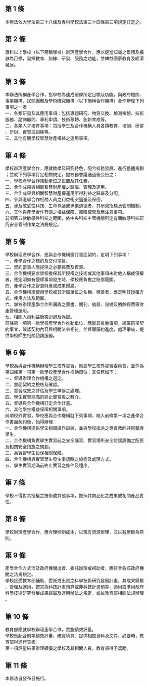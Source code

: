 第 1 條
-------
本辦法依大學法第三十八條及專科學校法第三十四條第三項規定訂定之。

第 2 條
-------
專科以上學校（以下簡稱學校）辦理產學合作，應以促進知識之累積及擴  
散為目標，發揮教育、訓練、研發、服務之功能，並裨益國家教育及經濟  
發展。

第 3 條
-------
本辦法所稱產學合作，指學校為達成前條所定目標及功能，與政府機關、  
事業機構、民間團體及學術研究機構（以下簡稱合作機構）合作辦理下列  
事項之一者：  
一、各類研發及其應用事項：包括專題研究、物質交換、檢測檢驗、技術  
    服務、諮詢顧問、專利申請、技術移轉、創新育成等。  
二、各類人才培育事項：包括學生及合作機構人員各類教育、培訓、研習  
    、研討、實習或訓練等。  
三、其他有關學校智慧財產權益之運用事項。

第 4 條
-------
學校辦理產學合作，應就教學及研究特色，配合校務發展，進行整體規劃  
；並就下列事項訂定相關規定，提校務會議通過後公告之：  
一、學校產學合作推動單位之設置及其任務。  
二、合作成果與相關智慧財產權之歸屬、管理及運用。  
三、合作成果與相關智慧財產權運用所得利益之歸屬及分配。  
四、參與產學合作相關人員之利益衝突迴避及保密。  
五、涉及敏感性科技、生命尊嚴或專業道德者，其研究指標及管制機制。  
六、其他與產學合作有關之權益保障、風險控管及應注意事項。  
前項第五款敏感性科技之範圍，依中央科技主管機關所定有關敏感科技研  
究安全管制作業之法規規定。

第 5 條
-------
學校辦理產學合作，應與合作機構簽訂書面契約，定明下列事項：  
一、產學合作之標的及交付項目。  
二、契約當事人應提供之必要經費及資源。  
三、合作機構要求學校擔保其所授權之技術或其他事項未對他人構成侵權  
    者，應定明如有侵權事項發生時，學校應負擔之賠償範圍。  
四、產學合作之智慧財產或成果歸屬。  
五、合作機構須使用學校或其所屬單位之名稱、標章者，應定明其授權方  
    式、使用方法及範圍。  
六、學校辦理產學合作所購置之圖書、期刊、儀器、設備及賸餘經費等財  
    產管理運用。  
七、相關人員利益衝突迴避及保密。  
前條第一項第一款學校產學合作推動單位，應就其推動事項，統籌前項契  
約事宜，確認契約內容與相關法令相符，並督導履約進度，處理爭端，提  
供學校師生相關諮詢服務。

第 6 條
-------
學校為與合作機構辦理學生校外實習，應設學生校外實習委員會，並作為  
第四條第一項第一款學校產學合作推動單位；其任務如下：  
一、督導辦理合作機構之選定。  
二、書面契約之檢核及確認。  
三、實習成效之評估及學生申訴之處理。  
四、學生實習期滿前終止實習後之轉介。  
五、督導與合作機構訂定合作計畫。  
六、其他學生權益保障相關事項。  
前項校外實習，學校應與合作機構就下列事項，納入前條第一項之產學合  
作書面契約後，始得辦理：  
一、合作機構提供學生相關操作訓練，並與學校指派之專責教師共同輔導  
    學生。  
二、合作機構負責學生實習前之安全講習、實習場所安全防護設備之配置  
    及相關安全措施之規劃。  
三、為實習學生投保相關保險。  
四、合作機構與實習學生發生爭議時之協商及處理方式。  
五、學生實習期滿前終止實習之條件及程序。

第 7 條
-------
學校不得對其授權之技術或其他事項，擔保其商品化之成果或相關產品責  
任。

第 8 條
-------
學校辦理產學合作，應合理控制成本，以現有資源辦理，並以有賸餘為原  
則。

第 9 條
-------
產學合作方式涉及政府機關出資、委託辦理或補助者，應符合各該政府機  
關之法規規定。  
學校接受教育部補助、委託或出資之科學技術研究發展計畫，其成果歸屬  
、管理及運用，按其為科技計畫預算或非科技計畫預算，適用或準用政府  
科學技術研究發展成果歸屬及運用辦法之規定，或依教育部相關法規辦理  
。

第 10 條
--------
教育部應就學校辦理產學合作，實施績效評量。  
學校應配合前項績效評量，確實填具、提供相關資料及文件，必要時，教  
育部得進行查核。  
第一項評量結果辦理績優之學校及其相關人員，教育部得予獎勵。

第 11 條
--------
本辦法自發布日施行。

